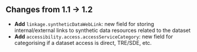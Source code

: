 ## Changes from 1.1 -> 1.2

- **Add** `linkage.syntheticDataWebLink`: new field for storing internal/external links to synthetic data resources related to the dataset
- **Add** `accessibility.access.accessServiceCategory`: new field for categorising if a dataset access is direct, TRE/SDE, etc.
